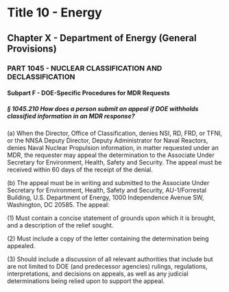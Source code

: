 
# Title 10 - Energy
## Chapter X - Department of Energy (General Provisions)
### PART 1045 - NUCLEAR CLASSIFICATION AND DECLASSIFICATION
#### Subpart F - DOE-Specific Procedures for MDR Requests
##### § 1045.210 How does a person submit an appeal if DOE withholds classified information in an MDR response?

(a) When the Director, Office of Classification, denies NSI, RD, FRD, or TFNI, or the NNSA Deputy Director, Deputy Administrator for Naval Reactors, denies Naval Nuclear Propulsion information, in matter requested under an MDR, the requester may appeal the determination to the Associate Under Secretary for Environment, Health, Safety and Security. The appeal must be received within 60 days of the receipt of the denial.

(b) The appeal must be in writing and submitted to the Associate Under Secretary for Environment, Health, Safety and Security, AU-1/Forrestal Building, U.S. Department of Energy, 1000 Independence Avenue SW, Washington, DC 20585. The appeal:

(1) Must contain a concise statement of grounds upon which it is brought, and a description of the relief sought.

(2) Must include a copy of the letter containing the determination being appealed.

(3) Should include a discussion of all relevant authorities that include but are not limited to DOE (and predecessor agencies) rulings, regulations, interpretations, and decisions on appeals, as well as any judicial determinations being relied upon to support the appeal.
